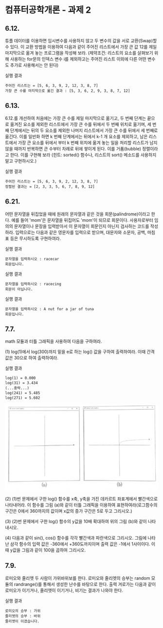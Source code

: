 # 컴퓨터공학개론 - 과제 2

## 6.12.
튜플 데이터를 이용하면 임시변수를 사용하지 않고 두 변수의 값을 서로 교환(Swap)할 수 있다. 이 교환 방법을 이용하여 다음과 같이 주어진 리스트에서 가장 큰 값 12를 제일 마지막으로 옮겨 놓는 프로그램을 작성해 보라. (제약조건: 리스트의 요소를 살펴보기 위해 사용하는 for문의 인덱스 변수 i를 제외하고는 주어진 리스트 이외에 다른 어떤 변수도 추가로 사용해서는 안 된다)

실행 결과
```
주어진 리스트는 = [5, 6, 3, 9, 2, 12, 3, 8, 7]
가장 큰 수를 마지막으로 옮긴 결과 : [5, 3, 6, 2, 9, 3, 8, 7, 12]
```

## 6.13.
6.12.를 개선하여 처음에는 가장 큰 수를 제일 마지막으로 옮기고, 두 번째 단계는 끝으로 옮겨진 요소를 제외한 리스트에서 가장 큰 수를 뒤에서 두 번째 위치로 옮기며, 세 번째 단계에서는 뒤의 두 요소를 제외한 나머지 리스트에서 가장 큰 수를 뒤에서 세 번째로 옮긴다. 이를 일반화 하면 k 번째 단계에서는 뒤에서 k-1 개 요소를 제외하고, 남은 리스트에서 가장 큰 요소를 뒤에서 부터 k 번째 위치에 옮겨 놓는 일을 처리할 리스트가 남지 않을 때까지 반복하면 큰 수부터 차례로 뒤에 쌓이게 된다. 이를 거품(bubble) 정렬이라고 한다. 이를 구현해 보라 (힌트: sorted() 함수나, 리스트의 sort() 메소드를 사용하지 말고 구현하시오.)

실행 결과
```
주어진 리스트는 = [5, 6, 3, 9, 2, 12, 3, 8, 7]
정렬된 결과는 = [2, 3, 3, 5, 6, 7, 8, 9, 12]
```

## 6.21.
어떤 문자열을 뒤집었을 때에 원래의 문자열과 같은 것을 회문(palindrome)이라고 한다. 예를 들어 'mom'은 문자열을 뒤집어도 'mom'이 되므로 회문이다. 사용자로부터 임의의 문자열이나 문장을 입력받아서 이 문자열이 회문인지 아닌지 검사하는 코드를 작성하라. 입력으로는 다음과 같은 영문자를 입력으로 받으며, 대문자와 소문자, 공백, 마침표 등은 무시하도록 구현하여라.

실행 결과
```
문자열을 입력하시오 : racecar
회문입니다.
```

실행 결과
```
문자열을 입력하시오 : racecing
회문이 아닙니다.
```

실행 결과
```
문자열을 입력하시오 : A nut for a jar of tuna
회문입니다.
```

## 7.7.
math 모듈과 터틀 그래픽을 사용하여 다음을 구하여라.

(1) log(1)에서 log(300)까지 밑을 e로 하는 log() 값을 구하여 출력하여라. 이때 간격 값은 30으로 하여 출력하여라.

실행 결과
```
log(1) = 0.000
log(31) = 3.434
(...중략...)
log(241) = 5.485
log(271) = 5.602
```

![](./_assets/7_7.png)

(2) (1)번 문제에서 구한 log() 함수를 x축, y축을 가진 데카르트 좌표계에서 빨간색으로 나타내어라. 이 함수를 그림 (a)와 같이 터틀 그래픽을 이용하여 표현하여라(로그함수의 구간은 0에서 360까지의 값이며 x값의 증가 구간은 5로 두고 그리시오.)

(3) (2)번 문제에서 구한 log() 함수의 y값을 10배 확대하여 위의 그림 (b)와 같이 나타내시오.

(4) 다음과 같이 sin(), cos() 함수를 각각 빨간색과 파란색으로 그리시오. 그림에 나타난 삼각 함수의 입력 값은 -360에서 +360도까지이며 출력 값은 -1에서 1사이이다. 이 때 y값을 그림과 같이 100을 곱하여 그리시오.

## 7.9.
로미오와 줄리엣 두 사람이 가위바위보를 한다. 로미오와 줄리엣의 승부는 random 모듈의 randrange()를 통해서 생성한 난수를 바탕으로 한다. 출력 겨로가는 다음과 같이 로미오가 이기거나, 줄리엣이 이기거나, 비기는 결과가 나와야 한다.

실행 결과
```
로미오의 승부 : 가위
줄리엣의 승부 : 바위
줄리엣이 이겼습니다.
```
